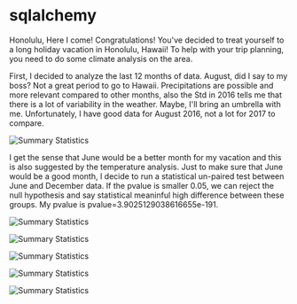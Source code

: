 # sqlalchemy

Honolulu, Here I come! Congratulations! 
You've decided to treat yourself to a long holiday vacation in Honolulu, Hawaii! To help with your trip planning, you need to do some climate analysis on the area.

First, I decided to analyze the last 12 months of data. August, did I say to my boss? Not a great period to go to Hawaii. Precipitations are possible and more relevant compared to other months, also the Std in 2016 tells me that there is a lot of variability in the weather. Maybe, I'll bring an umbrella with me. 
Unfortunately, I have good data for August 2016, not a lot for 2017 to compare.

![Summary Statistics](https://github.com/AliceSartori/sqlalchemy/blob/main/Precipitations%20over%2012-month%20period.png)

I get the sense that June would be a better month for my vacation and this is also suggested by the temperature analysis. Just to make sure that June would be a good month, I decide to run a statistical un-paired test between June and December data. If the pvalue is smaller 0.05, we can reject the null hypothesis and say statistical meaninful high difference between these groups. My pvalue is pvalue=3.9025129038616655e-191. 



![Summary Statistics](https://github.com/AliceSartori/sqlalchemy/blob/main/Temperature%20over%2012-month%20period%2C%20station%20USC00519281.png)


![Summary Statistics](https://github.com/AliceSartori/sqlalchemy/blob/main/Precipitations%20over%2012%20months%20period_Summary%20Statistics.png)


![Summary Statistics](https://github.com/AliceSartori/sqlalchemy/blob/main/Trip%20Average%20Temp.png)




![Summary Statistics](https://github.com/AliceSartori/sqlalchemy/blob/main/Predicted%20Temperatures%20for%20Historical%20Temperature%20-%20Hawaii.png)


![Summary Statistics](https://github.com/AliceSartori/sqlalchemy/blob/main/Temperatures%20over%20a%2012-month%20period.png)

